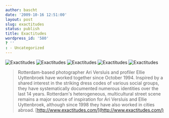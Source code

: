 ```yaml
---
author: bascht
date: '2009-10-16 12:51:00'
layout: post
slug: exactitudes
status: publish
title: Exactitudes
wordpress_id: '580'
? ''
: - Uncategorized
---
```


![Exactitudes](http://www.exactitudes.com/thumbs/48.jpg)
![Exactitudes](http://www.exactitudes.com/thumbs/49.jpg)
![Exactitudes](http://www.exactitudes.com/thumbs/50.jpg)
![Exactitudes](http://www.exactitudes.com/thumbs/51.jpg)
![Exactitudes](http://www.exactitudes.com/thumbs/52.jpg) 

> Rotterdam-based photographer Ari Versluis and profiler Ellie
> Uyttenbroek have worked together since October 1994. Inspired by a
> shared interest in the striking dress codes of various social
> groups, they have systematically documented numerous identities
> over the last 14 years. Rotterdam's heterogeneous, multicultural
> street scene remains a major source of inspiration for Ari Versluis
> and Ellie Uyttenbroek, although since 1998 they have also worked in
> cities abroad.
> [http://www.exactitudes.com/](http://www.exactitudes.com/)



